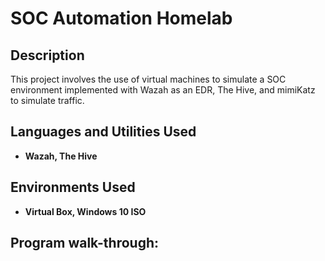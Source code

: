 <h1>SOC Automation Homelab</h1>

<h2>Description</h2>
This project involves the use of virtual machines to simulate a SOC environment implemented with Wazah as an EDR, The Hive, and mimiKatz to simulate traffic.   
<br />


<h2>Languages and Utilities Used</h2>

- <b>Wazah, The Hive</b> 


<h2>Environments Used </h2>

- <b>Virtual Box, Windows 10 ISO</b> 

<h2>Program walk-through:</h2>
